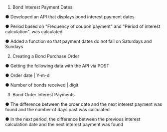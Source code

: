 1. Bond Interest Payment Dates

● Developed an API that displays bond interest payment dates

● Period based on "Frequency of coupon payment" and "Period of interest calculation". was calculated

● Added a function so that payment dates do not fall on Saturdays and Sundays

2. Creating a Bond Purchase Order

● Getting the following data with the API via POST

● Order date | Y-m-d

● Number of bonds received | digit

3. Bond Order Interest Payments

● The difference between the order date and the next interest payment was found and the number of days past was calculated

● In the next period, the difference between the previous interest calculation date and the next interest payment was found


 
